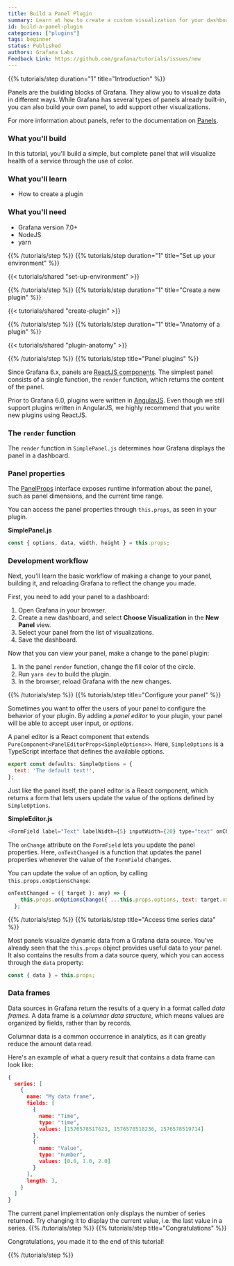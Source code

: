 ```yaml
---
title: Build a Panel Plugin
summary: Learn at how to create a custom visualization for your dashboards.
id: build-a-panel-plugin
categories: ["plugins"]
tags: beginner
status: Published
authors: Grafana Labs
Feedback Link: https://github.com/grafana/tutorials/issues/new
---
```


{{% tutorials/step duration="1" title="Introduction" %}}

Panels are the building blocks of Grafana. They allow you to visualize data in different ways. While Grafana has several types of panels already built-in, you can also build your own panel, to add support other visualizations.

For more information about panels, refer to the documentation on [Panels](https://grafana.com/docs/grafana/latest/guides/basic_concepts/#panel).

### What you'll build

In this tutorial, you'll build a simple, but complete panel that will visualize health of a service through the use of color.

### What you'll learn

- How to create a plugin

### What you'll need

- Grafana version 7.0+
- NodeJS
- yarn

{{% /tutorials/step %}}
{{% tutorials/step duration="1" title="Set up your environment" %}}

{{< tutorials/shared "set-up-environment" >}}

{{% /tutorials/step %}}
{{% tutorials/step duration="1" title="Create a new plugin" %}}

{{< tutorials/shared "create-plugin" >}}

{{% /tutorials/step %}}
{{% tutorials/step duration="1" title="Anatomy of a plugin" %}}

{{< tutorials/shared "plugin-anatomy" >}}

{{% /tutorials/step %}}
{{% tutorials/step title="Panel plugins" %}}

Since Grafana 6.x, panels are [ReactJS components](https://reactjs.org/docs/components-and-props.html). The simplest panel consists of a single function, the `render` function, which returns the content of the panel.

Prior to Grafana 6.0, plugins were written in [AngularJS](https://angular.io/). Even though we still support plugins written in AngularJS, we highly recommend that you write new plugins using ReactJS.

### The `render` function

The `render` function in `SimplePanel.js` determines how Grafana displays the panel in a dashboard.

### Panel properties

The [PanelProps](https://github.com/grafana/grafana/blob/747b546c260f9a448e2cb56319f796d0301f4bb9/packages/grafana-data/src/types/panel.ts#L27-L40) interface exposes runtime information about the panel, such as panel dimensions, and the current time range.

You can access the panel properties through `this.props`, as seen in your plugin.

**SimplePanel.js**

```js
const { options, data, width, height } = this.props;
```

### Development workflow

Next, you'll learn the basic workflow of making a change to your panel, building it, and reloading Grafana to reflect the change you made.

First, you need to add your panel to a dashboard:

1. Open Grafana in your browser.
1. Create a new dashboard, and select **Choose Visualization** in the **New Panel** view.
1. Select your panel from the list of visualizations.
1. Save the dashboard.

Now that you can view your panel, make a change to the panel plugin:

1. In the panel `render` function, change the fill color of the circle.
1. Run `yarn dev` to build the plugin.
1. In the browser, reload Grafana with the new changes.

{{% /tutorials/step %}}
{{% tutorials/step title="Configure your panel" %}}

Sometimes you want to offer the users of your panel to configure the behavior of your plugin. By adding a _panel editor_ to your plugin, your panel will be able to accept user input, or _options_.

A panel editor is a React component that extends `PureComponent<PanelEditorProps<SimpleOptions>>`. Here, `SimpleOptions` is a TypeScript interface that defines the available options.

```js
export const defaults: SimpleOptions = {
  text: 'The default text!',
};
```

Just like the panel itself, the panel editor is a React component, which returns a form that lets users update the value of the options defined by `SimpleOptions`.

**SimpleEditor.js**

```js
<FormField label="Text" labelWidth={5} inputWidth={20} type="text" onChange={this.onTextChanged} value={options.text || ''} />
```

The `onChange` attribute on the `FormField` lets you update the panel properties. Here, `onTextChanged` is a function that updates the panel properties whenever the value of the `FormField` changes.

You can update the value of an option, by calling `this.props.onOptionsChange`:

```js
onTextChanged = ({ target }: any) => {
    this.props.onOptionsChange({ ...this.props.options, text: target.value });
  };
```
{{% /tutorials/step %}}
{{% tutorials/step title="Access time series data" %}}

Most panels visualize dynamic data from a Grafana data source. You've already seen that the `this.props` object provides useful data to your panel. It also contains the results from a data source query, which you can access through the `data` property:

```js
const { data } = this.props;
```

### Data frames

Data sources in Grafana return the results of a query in a format called _data frames_. A data frame is a _columnar data structure_, which means values are organized by fields, rather than by records.

Columnar data is a common occurrence in analytics, as it can greatly reduce the amount data read.

Here's an example of what a query result that contains a data frame can look like:

```json
{
  series: [
    {
      name: "My data frame",
      fields: [
        {
          name: "Time",
          type: "time",
          values: [1576578517623, 1576578518236, 1576578519714]
        },
        {
          name: "Value",
          type: "number",
          values: [0.0, 1.0, 2.0]
        }
      ],
      length: 3,
    }
  ]
}
```

The current panel implementation only displays the number of series returned. Try changing it to display the current value, i.e. the last value in a series.
{{% /tutorials/step %}}
{{% tutorials/step title="Congratulations" %}}

Congratulations, you made it to the end of this tutorial!

{{% /tutorials/step %}}